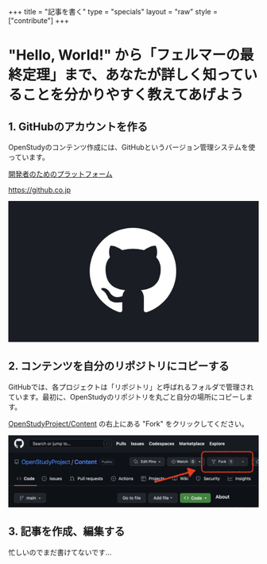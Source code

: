 +++
title = "記事を書く"
type = "specials"
layout = "raw"
style = ["contribute"]
+++

<div class="wrapper">
    <div class="container top">
        <h1><span class="hello-world">"Hello, World!"</span> <span>から</span><span class="fermat">「フェルマーの最終定理」</span><span>まで、</span><span>あなたが詳しく知っていることを</span><span>分かりやすく教えてあげよう</span></h1>
    </div>
    <div class="container">
        <h2>1. GitHubのアカウントを作る</h2>
        <p>OpenStudyのコンテンツ作成には、GitHubというバージョン管理システムを使っています。</p>
        <a href="https://github.co.jp" class="link-card" target="_blank" rel="noopener noreferrer">
            <div class="title-url">
                <p class="title">開発者のためのプラットフォーム</p>
                <p class="url">https://github.co.jp</p>
            </div>
            <img src="GitHubLogo.jpeg" alt="GitHub-Logo" class="thumbnail">
        </a>
        <h2>2. コンテンツを自分のリポジトリにコピーする</h2>
        <p>GitHubでは、各プロジェクトは「リポジトリ」と呼ばれるフォルダで管理されています。最初に、OpenStudyのリポジトリを丸ごと自分の場所にコピーします。</p>
        <p><a href="https://github.com/OpenStudyProject/Content" target="_blank" rel="noopener noreferrer">OpenStudyProject/Content</a> の右上にある "Fork" をクリックしてください。</p>
        <img src="github-fork.png" alt="How-to-Fork-Repository" class="full-img">
        <h2>3. 記事を作成、編集する</h2>
        <p>忙しいのでまだ書けてないです...</p>
    </div>
</div>